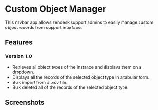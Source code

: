 # Custom Object Manager

This navbar app allows zendesk support admins to easily manage custom object records from support interface.

## Features

### Version 1.0

* Retrieves all object types of the instance and displays them on a dropdown.
* Displays all the records of the selected object type in a tabular form.
* Bulk import from a .csv file.
* Bulk deleted all of the records of the selected object type.

## Screenshots
